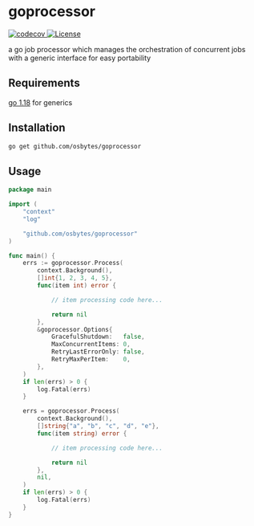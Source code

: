 # goprocessor

<a href="https://codecov.io/gh/osbytes/goprocessor">
    <img src="https://codecov.io/gh/osbytes/goprocessor/branch/main/graph/badge.svg" alt="codecov" />
</a>
<a href="https://github.com/osbytes/goprocessor/blob/main/LICENSE">
    <img src="https://img.shields.io/github/license/osbytes/goprocessor.svg" alt="License" />
</a>

a go job processor which manages the orchestration of concurrent jobs with a generic interface for easy portability

## Requirements

[go 1.18](https://tip.golang.org/doc/go1.18) for generics

## Installation

```sh
go get github.com/osbytes/goprocessor
```

## Usage

```go
package main

import (
	"context"
	"log"

	"github.com/osbytes/goprocessor"
)

func main() {
	errs := goprocessor.Process(
		context.Background(),
		[]int{1, 2, 3, 4, 5},
		func(item int) error {

			// item processing code here...

			return nil
		},
		&goprocessor.Options{
			GracefulShutdown:   false,
			MaxConcurrentItems: 0,
			RetryLastErrorOnly: false,
			RetryMaxPerItem:    0,
		},
	)
	if len(errs) > 0 {
		log.Fatal(errs)
	}

	errs = goprocessor.Process(
		context.Background(),
		[]string{"a", "b", "c", "d", "e"},
		func(item string) error {

			// item processing code here...

			return nil
		},
		nil,
	)
	if len(errs) > 0 {
		log.Fatal(errs)
	}
}
```